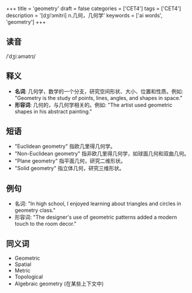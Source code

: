 +++
title = 'geometry'
draft = false
categories = ['CET4']
tags = ['CET4']
description = '[dʒiˈɔmitri] n.几何，几何学'
keywords = ['ai words', 'geometry']
+++

## 读音
/ˈdʒiːəmətrɪ/

## 释义
- **名词**: 几何学，数学的一个分支，研究空间形状、大小、位置和性质。例如: "Geometry is the study of points, lines, angles, and shapes in space."
- **形容词**: 几何的，与几何学相关的。例如: "The artist used geometric shapes in his abstract painting."

## 短语
- "Euclidean geometry" 指欧几里得几何学。
- "Non-Euclidean geometry" 指非欧几里得几何学，如球面几何和双曲几何。
- "Plane geometry" 指平面几何，研究二维形状。
- "Solid geometry" 指立体几何，研究三维形状。

## 例句
- 名词: "In high school, I enjoyed learning about triangles and circles in geometry class."
- 形容词: "The designer's use of geometric patterns added a modern touch to the room decor."

## 同义词
- Geometric
- Spatial
- Metric
- Topological
- Algebraic geometry (在某些上下文中)
